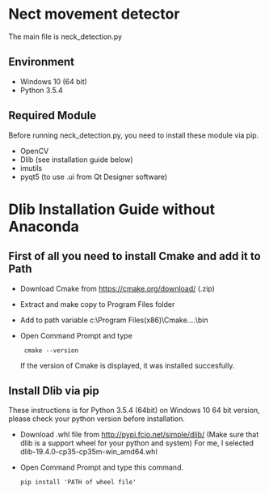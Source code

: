 # Nect movement detector
The main file is neck_detection.py
## Environment
* Windows 10 (64 bit)
* Python 3.5.4

## Required Module 
Before running neck_detection.py, you need to install these module via pip.
* OpenCV
* Dlib (see installation guide below)
* imutils
* pyqt5 (to use .ui from Qt Designer software)

# Dlib Installation Guide without Anaconda

## First of all you need to install Cmake and add it to Path
* Download Cmake from https://cmake.org/download/ (.zip)
* Extract and make copy to Program Files folder 
* Add to path variable c:\Program Files(x86)\Cmake....\bin
* Open Command Prompt and type 

    ` cmake --version` 
    
    If the version of Cmake is displayed, it was installed succesfully.

## Install Dlib via pip
These instructions is for Python 3.5.4 (64bit) on Windows 10 64 bit version, please check your python version before installation.
* Download .whl file from http://pypi.fcio.net/simple/dlib/ (Make sure that dlib is a support wheel for your python and system) For me, I selected dlib-19.4.0-cp35-cp35m-win_amd64.whl
* Open Command Prompt and type this command.

    ` pip install 'PATH of wheel file' `